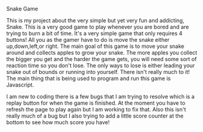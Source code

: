 Snake Game



This is my project about the very simple but yet very fun and addicting, Snake. This is a very good game to play whenever you are bored and are trying to burn a bit of time. It's a very simple game that only requires 4 buttons! All you as the gamer have to do is move the snake either up,down,left,or right. The main goal of this game is to move your snake around and collects apples to grow your snake. The more apples you collect the bigger you get and the harder the game gets, you will need some sort of reaction time so you don't lose. The only ways to lose is either leading your snake out of bounds or running into yourself. There isn't really much to it! The main thing that is being used to program and run this game is Javascript.

I am new to coding there is a few bugs that I am trying to resolve which is a replay button for when the game is finished. At the moment you have to refresh  the page to play again but I am working to fix that. Also this isn't really much of a bug but I also trying to add a little score counter at the bottom to see how much score you have!
